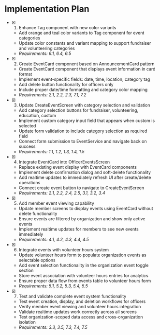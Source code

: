 # Implementation Plan

- [x] 1. Enhance Tag component with new color variants
  - Add orange and teal color variants to Tag component for event categories
  - Update color constants and variant mapping to support fundraiser and volunteering categories
  - _Requirements: 6.1, 6.4, 6.5_

- [x] 2. Create EventCard component based on AnnouncementCard pattern
  - Create EventCard component that displays event information in card format
  - Implement event-specific fields: date, time, location, category tag
  - Add delete button functionality for officers only
  - Include proper date/time formatting and category color mapping
  - _Requirements: 2.1, 2.2, 2.3, 7.1, 7.2_

- [x] 3. Update CreateEventScreen with category selection and validation
  - Add category selection buttons for fundraiser, volunteering, education, custom
  - Implement custom category input field that appears when custom is selected
  - Update form validation to include category selection as required field
  - Connect form submission to EventService and navigate back on success
  - _Requirements: 1.1, 1.2, 1.3, 1.4, 1.5_

- [x] 4. Integrate EventCard into OfficerEventsScreen
  - Replace existing event display with EventCard components
  - Implement delete confirmation dialog and soft-delete functionality
  - Add realtime updates to immediately refresh UI after create/delete operations
  - Connect create event button to navigate to CreateEventScreen
  - _Requirements: 2.1, 2.2, 2.4, 2.5, 3.1, 3.2, 3.4_

- [x] 5. Add member event viewing capability
  - Update member screens to display events using EventCard without delete functionality
  - Ensure events are filtered by organization and show only active events
  - Implement realtime updates for members to see new events immediately
  - _Requirements: 4.1, 4.2, 4.3, 4.4, 4.5_

- [x] 6. Integrate events with volunteer hours system
  - Update volunteer hours form to populate organization events as selectable options
  - Add event selection functionality in the organization event toggle section
  - Store event association with volunteer hours entries for analytics
  - Ensure proper data flow from events table to volunteer hours form
  - _Requirements: 5.1, 5.2, 5.3, 5.4, 5.5_

- [x] 7. Test and validate complete event system functionality
  - Test event creation, display, and deletion workflows for officers
  - Verify member event viewing and volunteer hours integration
  - Validate realtime updates work correctly across all screens
  - Test organization-scoped data access and cross-organization isolation
  - _Requirements: 3.3, 3.5, 7.3, 7.4, 7.5_